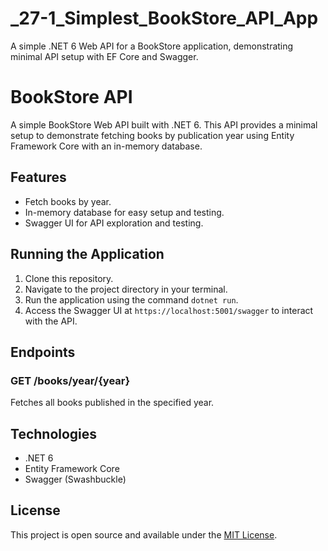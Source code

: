 # _27-1_Simplest_BookStore_API_App
A simple .NET 6 Web API for a BookStore application, demonstrating minimal API setup with EF Core and Swagger.
# BookStore API

A simple BookStore Web API built with .NET 6. This API provides a minimal setup to demonstrate fetching books by publication year using Entity Framework Core with an in-memory database.

## Features

- Fetch books by year.
- In-memory database for easy setup and testing.
- Swagger UI for API exploration and testing.

## Running the Application

1. Clone this repository.
2. Navigate to the project directory in your terminal.
3. Run the application using the command `dotnet run`.
4. Access the Swagger UI at `https://localhost:5001/swagger` to interact with the API.

## Endpoints

### GET /books/year/{year}

Fetches all books published in the specified year.

## Technologies

- .NET 6
- Entity Framework Core
- Swagger (Swashbuckle)

## License

This project is open source and available under the [MIT License](LICENSE).
